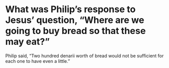 # What was Philip’s response to Jesus’ question, “Where are we going to buy bread so that these may eat?”

Philip said, “Two hundred denarii worth of bread would not be sufficient for each one to have even a little.”
